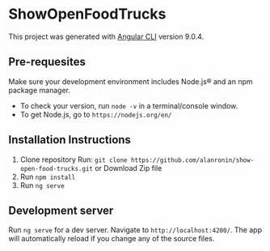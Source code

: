 # ShowOpenFoodTrucks

This project was generated with [Angular CLI](https://github.com/angular/angular-cli) version 9.0.4.

## Pre-requesites

Make sure your development environment includes Node.js® and an npm package manager.
- To check your version, run `node -v` in a terminal/console window.
- To get Node.js, go to `https://nodejs.org/en/`

## Installation Instructions
1. Clone repository Run: `git clone https://github.com/alanronin/show-open-food-trucks.git` or Download Zip file
2. Run `npm install`
3. Run `ng serve`

## Development server

Run `ng serve` for a dev server. Navigate to `http://localhost:4200/`. The app will automatically reload if you change any of the source files.
